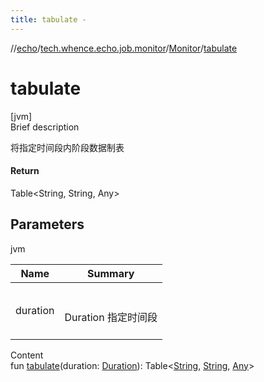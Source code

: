 ```yaml
---
title: tabulate -
---
```

//[echo](../../index.md)/[tech.whence.echo.job.monitor](../index.md)/[Monitor](index.md)/[tabulate](tabulate.md)



# tabulate  
[jvm]  
Brief description  


将指定时间段内阶段数据制表



#### Return  


Table<String, String, Any>



## Parameters  
  
jvm  
  
|  Name|  Summary| 
|---|---|
| duration| <br><br>Duration 指定时间段<br><br>
  
  
Content  
fun [tabulate](tabulate.md)(duration: [Duration](https://docs.oracle.com/javase/8/docs/api/java/time/Duration.html)): Table<[String](https://kotlinlang.org/api/latest/jvm/stdlib/kotlin/-string/index.html), [String](https://kotlinlang.org/api/latest/jvm/stdlib/kotlin/-string/index.html), [Any](https://kotlinlang.org/api/latest/jvm/stdlib/kotlin/-any/index.html)>  



